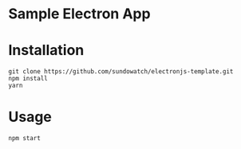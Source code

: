 # Sample Electron App

# Installation

```
git clone https://github.com/sundowatch/electronjs-template.git
npm install
yarn
```

# Usage
```
npm start
```